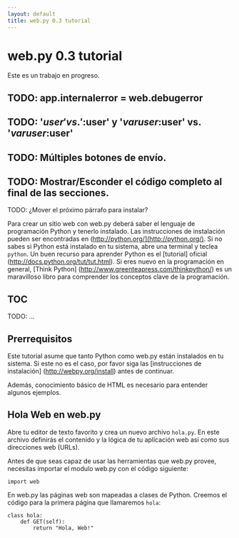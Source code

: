 ```yaml
---
layout: default
title: web.py 0.3 tutorial
---
```


# web.py 0.3 tutorial

Este es un trabajo en progreso.

## TODO: app.internalerror = web.debugerror

## TODO: '$user' vs. '$:user' y '$var user:$user' vs. '$var user:$user\'

## TODO: Múltiples botones de envío.

## TODO: Mostrar/Esconder el código completo al final de las secciones. 

TODO: ¿Mover el próximo párrafo para instalar?

Para crear un sitio web con web.py deberá saber el lenguaje de programación Python y tenerlo instalado. Las instrucciones de instalación pueden ser encontradas en (http://python.org/](http://python.org/). Si no sabes si Python está instalado en tu sistema, abre una terminal y teclea  `python`. Un buen recurso para aprender Python  es el [tutorial] oficial (http://docs.python.org/tut/tut.html). Si eres nuevo en la programación en general, [Think Python] (http://www.greenteapress.com/thinkpython/) es un maravilloso libro para comprender los conceptos clave de la programación.

## TOC

TODO: ...

## Prerrequisitos 

Este tutorial asume que tanto Python como web.py están instalados en tu sistema. Si este no es el caso, por favor siga las [instrucciones de instalación] (http://webpy.org/install) antes de continuar.

Además, conocimiento básico de HTML es necesario para entender algunos ejemplos.

## Hola Web en web.py

Abre tu editor de texto favorito y crea un nuevo archivo `hola.py`. En este archivo definirás el contenido y la lógica de tu aplicación web así como sus direcciones web (URLs).

Antes de que seas capaz de usar las herramientas que web.py provee, necesitas importar el modulo web.py con el código siguiente:

    import web
    
En web.py las páginas web son mapeadas a clases de Python. Creemos el código para la primera página que llamaremos `hola`:

    class hola:
        def GET(self):
            return "Hola, Web!"
